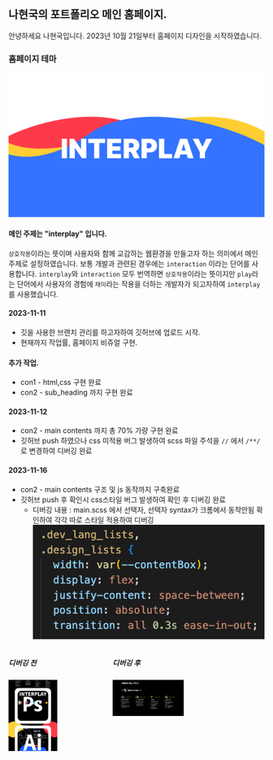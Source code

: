 ## 나현국의 포트폴리오 메인 홈페이지.

안녕하세요 나현국입니다.
2023년 10월 21일부터 홈페이지 디자인을 시작하였습니다.

### 홈페이지 테마

<img src="img/forreadme.png">

#### 메인 주제는 "interplay" 입니다.

`상호작용`이라는 뜻이며 사용자와 함께 교감하는 웹환경을 만들고자 하는 의미에서 메인주제로 설정하였습니다.
보통 개발과 관련된 경우에는 `interaction` 이라는 단어를 사용합니다.
`interplay`와 `interaction` 모두 번역하면 `상호작용`이라는 뜻이지만 `play`라는 단어에서 사용자의 경험에 `재미`라는 작용을 더하는 개발자가 되고자하여 `interplay`를 사용했습니다.

#### 2023-11-11

- 깃을 사용한 브랜치 관리를 하고자하여 깃허브에 업로드 시작.
- 현재까지 작업률, 홈페이지 비쥬얼 구현.

#### 추가 작업.

- con1 - html,css 구현 완료
- con2 - sub_heading 까지 구현 완료

#### 2023-11-12

- con2 - main contents 까지 총 70% 가량 구현 완료
- 깃허브 push 하였으나 css 미적용 버그 발생하여 scss 파일 주석을 `//` 에서 `/**/`로 변경하여 디버깅 완료

#### 2023-11-16

- con2 - main contents 구조 및 js 동작까지 구축완료
- 깃허브 push 후 확인시 css스타일 버그 발생하여 확인 후 디버깅 완료
  - 디버깅 내용 : main.scss 에서 선택자, 선택자 syntax가 크롬에서 동작안됨 확인하여 각각 따로 스타일 적용하여 디버깅
    <img src="img/forreadme3.png">

<div class="vertical_align" style="display:flex;">

<div>

##### 디버깅 전

<img src="img/forreadme2.png" style="width:47%">
</div>
<div>

##### 디버깅 후

<img src="img/forreadme4.png" style="width:47%">
</div>
</div>
